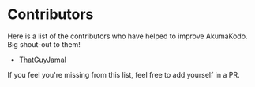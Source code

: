 # Contributors

Here is a list of the contributors who have helped to improve AkumaKodo. Big
shout-out to them!

- [ThatGuyJamal](https://github.com/ThatGuyJamal)

If you feel you're missing from this list, feel free to add yourself in a PR.
